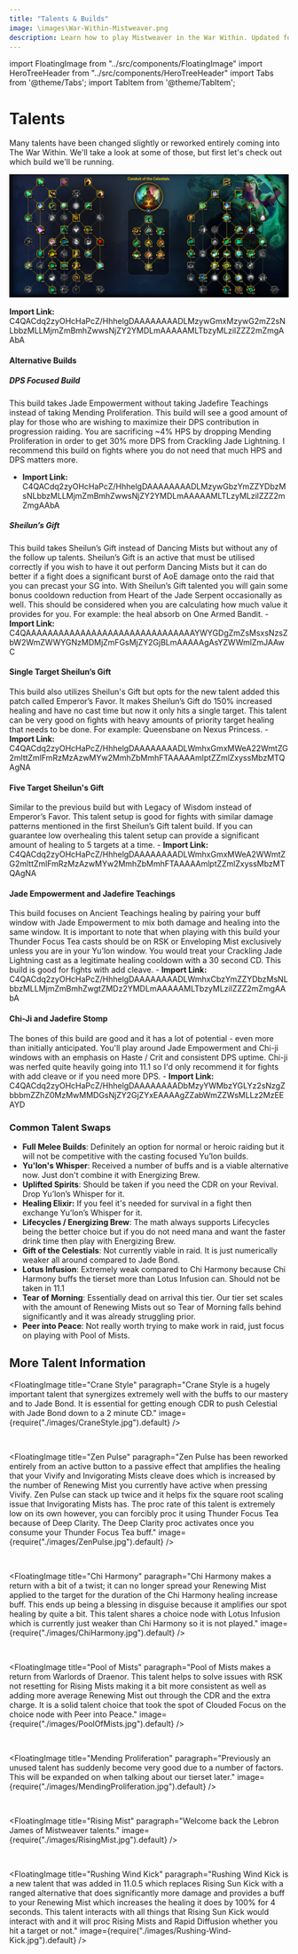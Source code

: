```yaml
---
title: "Talents & Builds"
image: \images\War-Within-Mistweaver.png
description: Learn how to play Mistweaver in the War Within. Updated for 11.1.
---
```


import FloatingImage from "../src/components/FloatingImage"
import HeroTreeHeader from "../src/components/HeroTreeHeader"
import Tabs from '@theme/Tabs';
import TabItem from '@theme/TabItem';


# Talents

Many talents have been changed slightly or reworked entirely coming into The War Within. We'll take a look at some of those, but first let's check out which build we'll be running.

![Monk Raid Talents](.\images\MonkBuildRaid111.png)

**Import Link:** C4QACdq2zyOHcHaPcZ/HhhelgDAAAAAAAADLMzywGmxMzywG2mZ2sNLbbzMLLMjmZmBmhZwwsNjZY2YMDLmAAAAAMLTbzyMLzilZZZ2mZmgAAbA

#### Alternative Builds
##### DPS Focused Build

This build takes <WH>Jade Empowerment</WH> without taking Jadefire Teachings instead of taking Mending Proliferation. This build will see a good amount of play for those who are wishing to maximize their DPS contribution in progression raiding. You are sacrificing ~4% HPS by dropping Mending Proliferation in order to get 30% more DPS from Crackling Jade Lightning. I recommend this build on fights where you do not need that much HPS and DPS matters more. 
- **Import Link:** C4QACdq2zyOHcHaPcZ/HhhelgDAAAAAAAADLMzywGbzYmZZYDbzMsNLbbzMLLMjmZmBmhZwwsNjZY2YMDLmAAAAAMLTLzyMLzilZZZ2mZmgAAbA

##### Sheilun’s Gift 

This build takes Sheilun’s Gift instead of Dancing Mists but without any of the follow up talents. Sheilun’s Gift is an active that must be utilised correctly if you wish to have it out perform Dancing Mists but it can do better if a fight does a significant burst of AoE damage onto the raid that you can precast your SG into. With Sheilun’s Gift talented you will gain some bonus cooldown reduction from <WH>Heart of the Jade Serpent</WH> occasionally as well. This should be considered when you are calculating how much value it provides for you. For example: the heal absorb on One Armed Bandit.
    - **Import Link:** C4QAAAAAAAAAAAAAAAAAAAAAAAAAAAAAAAYWYGDgZmZsMsxsNzsZbW2WmZWWYGNzMDMjZmFGsMjZY2GjBLmAAAAAgAsYZWWmlZmJAAwC

#### Single Target Sheilun’s Gift 

This build also utilizes <WH>Sheilun's Gift</WH> but opts for the new talent added this patch called Emperor’s Favor. It makes Sheilun’s Gift do 150% increased healing and have no cast time but now it only hits a single target. This talent can be very good on fights with heavy amounts of priority target healing that needs to be done. For example: Queensbane on Nexus Princess. 
    - **Import Link:** C4QACdq2zyOHcHaPcZ/HhhelgDAAAAAAAADLWmhxGmxMWeA22WmtZG2mlttZmlFmRzMzAzwMYw2MmhZbMmhFTAAAAAmlptZZmlZxyssMbzMTQAgNA

#### Five Target Sheilun's Gift

Similar to the previous build but with Legacy of Wisdom instead of Emperor’s Favor. This talent setup is good for fights with similar damage patterns mentioned in the first Sheilun’s Gift talent build. If you can guarantee low overhealing this talent setup can provide a significant amount of healing to 5 targets at a time. 
    - **Import Link:** C4QACdq2zyOHcHaPcZ/HhhelgDAAAAAAAADLWmhxGmxMWeA2WWmtZG2mlttZmlFmRzMzAzwMYw2MmhZbMmhFTAAAAAmlptZZmlZxyssMbzMTQAgNA

#### Jade Empowerment and Jadefire Teachings

This build focuses on <WH>Ancient Teachings</WH> healing by pairing your buff window with <WH>Jade Empowerment</WH> to mix both damage and healing into the same window. It is important to note that when playing with this build your <WH>Thunder Focus Tea</WH> casts should be on RSK or <WH>Enveloping Mist</WH> exclusively unless you are in your Yu’lon window. You would treat your Crackling Jade Lightning cast as a legitimate healing cooldown with a 30 second CD. This build is good for fights with add cleave. 
    - **Import Link:** C4QACdq2zyOHcHaPcZ/HhhelgDAAAAAAAADLWmhxCbzYmZZYDbzMsNLbbzMLLMjmZmBmhZwgtZMDz2YMDLmAAAAAMLTbzyMLzilZZZ2mZmgAAbA

#### Chi-Ji and Jadefire Stomp 

The bones of this build are good and it has a lot of potential - even more than initially anticipated. You'll play around <WH>Jade Empowerment</WH> and <WH>Chi-ji</WH> windows with an emphasis on Haste / Crit and consistent DPS uptime. <WH>Chi-ji</WH> was nerfed quite heavily going into 11.1 so I'd only recommend it for fights with add cleave or if you need more DPS.
    - **Import Link:** C4QACdq2zyOHcHaPcZ/HhhelgDAAAAAAAADbMzyYWMbzYGLYz2sNzgZbbbmZZhZ0MzMwMMDGsNjZY2GjZYxEAAAAgZZabWmZZWsMLLz2MzEEAYD


### Common Talent Swaps

- **Full Melee Builds**: Definitely an option for normal or heroic raiding but it will not be competitive with the casting focused Yu’lon builds. 
- **<WH>Yu'lon's Whisper</WH>**: Received a number of buffs and is a viable alternative now. Just don't combine it with <WH>Energizing Brew</WH>.
- **<WH>Uplifted Spirits</WH>**: Should be taken if you need the CDR on your <WH>Revival</WH>. Drop Yu’lon’s Whisper for it. 
- **<WH>Healing Elixir</WH>:** If you feel it's needed for survival in a fight then exchange Yu’lon’s Whisper for it. 
- **<WH>Lifecycles</WH> / <WH>Energizing Brew</WH>**: The math always supports <WH>Lifecycles</WH> being the better choice but if you do not need mana and want the faster drink time then play with <WH>Energizing Brew</WH>. 
- **<WH>Gift of the Celestials</WH>**: Not currently viable in raid. It is just numerically weaker all around compared to <WH>Jade Bond</WH>. 
- **<WH>Lotus Infusion</WH>**: Extremely weak compared to <WH>Chi Harmony</WH> because <WH>Chi Harmony</WH> buffs the tierset more than <WH>Lotus Infusion</WH> can. Should not be taken in 11.1
- **<WH>Tear of Morning</WH>**: Essentially dead on arrival this tier. Our tier set scales with the amount of <WH>Renewing Mist</WH>s out so <WH>Tear of Morning</WH> falls behind significantly and it was already struggling prior.
- **<WH>Peer into Peace</WH>**: Not really worth trying to make work in raid, just focus on playing with Pool of Mists. 

## More Talent Information

<FloatingImage title="Crane Style" paragraph="Crane Style is a hugely important talent that synergizes extremely well with the buffs to our mastery and to Jade Bond. It is essential for getting enough CDR to push Celestial with Jade Bond down to a 2 minute CD." image={require("./images/CraneStyle.jpg").default} />

&nbsp;

<FloatingImage title="Zen Pulse" paragraph="Zen Pulse has been reworked entirely from an active button to a passive effect that amplifies the healing that your Vivify and Invigorating Mists cleave does which is increased by the number of Renewing Mist you currently have active when pressing Vivify. Zen Pulse can stack up twice and it helps fix the square root scaling issue that Invigorating Mists has. The proc rate of this talent is extremely low on its own however, you can forcibly proc it using Thunder Focus Tea because of Deep Clarity. The Deep Clarity proc activates once you consume your Thunder Focus Tea buff." image={require("./images/ZenPulse.jpg").default} />

&nbsp;

<FloatingImage title="Chi Harmony" paragraph="Chi Harmony makes a return with a bit of a twist; it can no longer spread your Renewing Mist applied to the target for the duration of the Chi Harmony healing increase buff. This ends up being a blessing in disguise because it amplifies our spot healing by quite a bit. This talent shares a choice node with Lotus Infusion which is currently just weaker than Chi Harmony so it is not played." image={require("./images/ChiHarmony.jpg").default} />

&nbsp;

<FloatingImage title="Pool of Mists" paragraph="Pool of Mists makes a return from Warlords of Draenor. This talent helps to solve issues with RSK not resetting for Rising Mists making it a bit more consistent as well as adding more average Renewing Mist out through the CDR and the extra charge. It is a solid talent choice that took the spot of Clouded Focus on the choice node with Peer into Peace." image={require("./images/PoolOfMists.jpg").default} />

&nbsp;

<FloatingImage title="Mending Proliferation" paragraph="Previously an unused talent has suddenly become very good due to a number of factors. This will be expanded on when talking about our tierset later." image={require("./images/MendingProliferation.jpg").default} />

&nbsp;

<FloatingImage title="Rising Mist" paragraph="Welcome back the Lebron James of Mistweaver talents." image={require("./images/RisingMist.jpg").default} />

&nbsp;

<FloatingImage title="Rushing Wind Kick" paragraph="Rushing Wind Kick is a new talent that was added in 11.0.5 which replaces Rising Sun Kick with a ranged alternative that does significantly more damage and provides a buff to your Renewing Mist which increases the healing it does by 100% for 4 seconds. This talent interacts with all things that Rising Sun Kick would interact with and it will proc Rising Mists and Rapid Diffusion whether you hit a target or not." image={require("./images/Rushing-Wind-Kick.jpg").default} />


